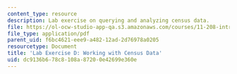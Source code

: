 ```yaml
---
content_type: resource
description: Lab exercise on querying and analyzing census data.
file: https://ol-ocw-studio-app-qa.s3.amazonaws.com/courses/11-208-introduction-to-computers-in-public-management-ii-january-iap-2002/dc9136b678c8108a87200e42699e360e_11208labD.pdf
file_type: application/pdf
parent_uid: f6bc4621-eee9-a482-12ad-2d76978a0205
resourcetype: Document
title: 'Lab Exercise D: Working with Census Data'
uid: dc9136b6-78c8-108a-8720-0e42699e360e
---
```

